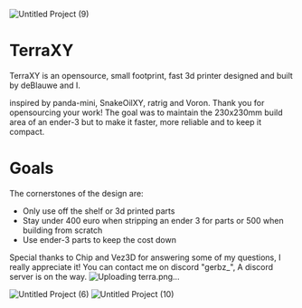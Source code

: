 ![Untitled Project (9)](https://github.com/Gerbz1/TerraXY/assets/163194295/1ccfcf32-6a58-4488-beea-40edc6e5bece)
# TerraXY
TerraXY is an opensource, small footprint, fast 3d printer designed and built by deBlauwe and I.

inspired by panda-mini, SnakeOilXY, ratrig and Voron. Thank you for opensourcing your work!
The goal was to maintain the 230x230mm build area of an ender-3 but to make it faster, more reliable and to keep it compact.

# Goals
The cornerstones of the design are:
- Only use off the shelf or 3d printed parts
- Stay under 400 euro when stripping an ender 3 for parts or 500 when building from scratch
- Use ender-3 parts to keep the cost down

Special thanks to Chip and Vez3D for answering some of my questions, I really appreciate it!
You can contact me on discord "gerbz_", A discord server is on the way.
![Uploading terra.png…]()

![Untitled Project (6)](https://github.com/Gerbz1/TerraXY/assets/163194295/1bbabe0a-e048-4067-a9a3-dcdc2d68d720)
![Untitled Project (10)](https://github.com/Gerbz1/TerraXY/assets/163194295/7777ee97-72b2-4c0d-805a-575f76d4f928)
